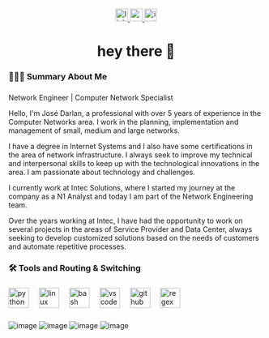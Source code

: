 ###

<div align="center">  
  <a href="https://www.linkedin.com/in/darlan-sim%C3%B5es/">
    <img src="https://img.shields.io/static/v1?message=LinkedIn&logo=linkedin&label=&color=0077B5&logoColor=white&labelColor=&style=for-the-badge" height="25" alt="linkedin logo"  />
  </a>
  <a href="https://www.youtube.com/@jose-darlan">
    <img src="https://img.shields.io/static/v1?message=Youtube&logo=youtube&label=&color=FF0000&logoColor=white&labelColor=&style=for-the-badge" height="25" alt="youtube logo"  />
  </a> 
    <a href="https://www.instagram.com/js.darlan/">
    <img src="https://img.shields.io/badge/Instagram-E4405F?style=for-the-badge&logo=instagram&logoColor=white" height="25" alt="instagram logo"  />
  </a> 
</div>

###

<h1 align="center">hey there 👋</h1>

###

<h3 align="left">👨🏻‍💻 Summary About Me</h3>

###

<p align="left">Network Engineer | Computer Network Specialist<br></p>
<p align="left">Hello, I'm José Darlan, a professional with over 5 years of experience in the Computer Networks area. I work in the planning, implementation and management of small, medium and large networks.</p>
<p align="left">I have a degree in Internet Systems and I also have some certifications in the area of ​​network infrastructure. I always seek to improve my technical and interpersonal skills to keep up with the technological innovations in the area. I am passionate about technology and challenges.</p>
<p align="left">I currently work at Intec Solutions, where I started my journey at the company as a N1 Analyst and today I am part of the Network Engineering team.</p>
<p align="left">Over the years working at Intec, I have had the opportunity to work on several projects in the areas of Service Provider and Data Center, always seeking to develop customized solutions based on the needs of customers and automate repetitive processes.</p>

###

<h3 align="left">🛠 Tools and Routing & Switching</h3>

###

<div align="left">
  <img src="https://skillicons.dev/icons?i=py" height="40" alt="python logo"  />
  <img width="12" />
  <img src="https://skillicons.dev/icons?i=linux" height="40" alt="linux logo"  />
  <img width="12" />
  <img src="https://cdn.jsdelivr.net/gh/devicons/devicon/icons/bash/bash-original.svg" height="40" alt="bash logo"  />
  <img width="12" />
  <img src="https://cdn.jsdelivr.net/gh/devicons/devicon/icons/vscode/vscode-original.svg" height="40" alt="vscode logo"  />
  <img width="12" />
  <img src="https://skillicons.dev/icons?i=github" height="40" alt="github logo"  />
  <img width="12" />
  <img src="https://skillicons.dev/icons?i=regex" height="40" alt="regex logo"  />
</div>

###

![image](https://github.com/user-attachments/assets/f867653f-0f7c-4681-8539-7eff28f0e39d)
![image](https://github.com/user-attachments/assets/7161dcf5-a0f9-4165-9e90-a3bbe5a362b6)
![image](https://github.com/user-attachments/assets/6291e66b-5235-41e6-b8a2-b4570f1d0c8a)
![image](https://github.com/user-attachments/assets/9b641532-bda4-457d-9971-b0d211cabc93)

###





